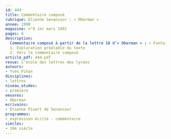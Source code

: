 ```yaml
---
id: 444
title: Commentaire composé
rubrique: Étienne Senancour : « Oberman »
annee: 1990
magazine: n°9 1er mars 1991
pages: 6
description: 
  Commentaire composé à partir de la lettre 18 d’« Oberman » : « Fontainebleau, 17 août »…
  1. Exploration préalable du texte
  2. Vers le commentaire composé
article_pdf: 444.pdf
revue: L’école des lettres des lycées
auteurs:
- Yves Pihan
disciplines:
- lettres
niveau_etudes:
- première
oeuvres:
- Oberman
ecrivains:
- Étienne Pivert de Senancour
programmes:
- expression écrite - commentaire
siecles:
- 19e siècle
---
```

